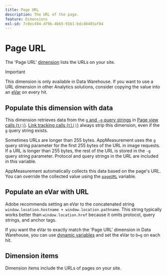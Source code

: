 ```yaml
---
title: Page URL
description: The URL of the page.
feature: Dimensions
exl-id: 7c0ec494-d79b-4b65-9161-bdc48485af84
---
```

# Page URL

The 'Page URL' [dimension](overview.md) lists the URLs on your site.

>[!IMPORTANT]
>
>This dimension is only available in Data Warehouse. If you want to use a URL dimension in other Analytics solutions, consider copying the value into an [eVar](evar.md) on every hit.

## Populate this dimension with data

This dimension retrieves data from the [`g` and `-g` query strings](/help/implement/validate/query-parameters.md) in [Page view calls (`t()`)](/help/implement/vars/functions/t-method.md). [Link tracking calls (`tl()`)](/help/implement/vars/functions/tl-method.md) always strip this dimension, even if the `g` query string exists.

Sometimes URLs are longer than 255 bytes. AppMeasurement uses the `g` query string parameter for the first 255 bytes of the URL in image requests. If a URL is longer than 255 bytes, the rest of the URL is stored in the `-g` query string parameter. Protocol and query strings in the URL are included in this variable.

AppMeasurement automatically collects this data based on the page's URL. You can override the collected value using the [`pageURL`](/help/implement/vars/page-vars/pageurl.md) variable.

## Populate an eVar with URL

Adobe recommends setting an eVar to the concatenated string `window.location.hostname + window.location.pathname`. This string typically works better than `window.location.href` because it omits protocol, query strings, and anchor tags.

If you want the eVar to exactly match the 'Page URL' dimension in Data Warehouse, you can use [dynamic variables](/help/implement/vars/page-vars/dynamic-variables.md) and set the eVar to `D=g` on each hit.

## Dimension items

Dimension items include the URLs of pages on your site.
